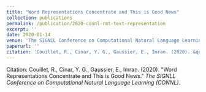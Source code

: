 ```yaml
---
title: "Word Representations Concentrate and This is Good News"
collection: publications
permalink: /publication/2020-connl-rmt-text-representation
excerpt: ''
date: 2020-01-14
venue: 'The SIGNLL Conference on Computational Natural Language Learning (CONNL)'
paperurl: ''
citation: 'Couillet, R., Cinar, Y. G., Gaussier, E., Imran. (2020). &quot; Word Representations Concentrate and This is Good News.&quot; <i>The SIGNLL Conference on Computational Natural Language Learning (CONNL)</i>.'
---
```


Citation: Couillet, R., Cinar, Y. G., Gaussier, E., Imran. (2020). "Word Representations Concentrate and This is Good News." <i>The SIGNLL Conference on Computational Natural Language Learning (CONNL)</i>.
